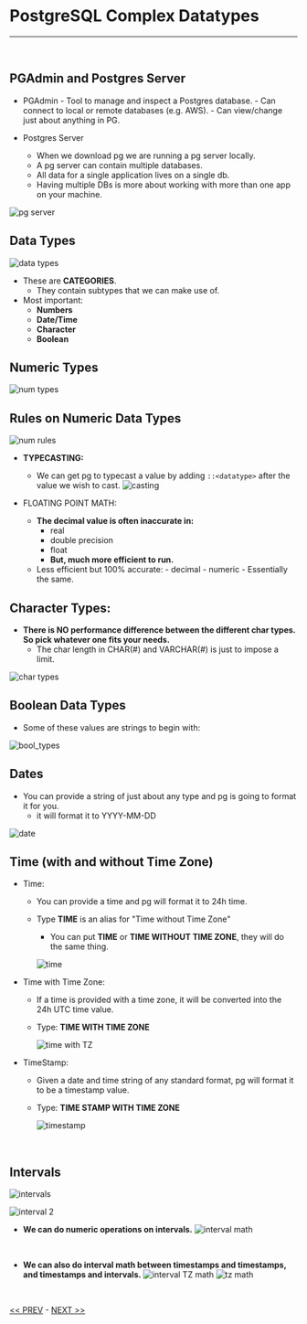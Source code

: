 # PostgreSQL Complex Datatypes

<hr>
<br>

## PGAdmin and Postgres Server

- PGAdmin - Tool to manage and inspect a Postgres database. - Can connect to local or remote databases (e.g. AWS). - Can view/change just about anything in PG.
  <br>

- Postgres Server
  - When we download pg we are running a pg server locally.
  - A pg server can contain multiple databases.
  - All data for a single application lives on a single db.
  - Having multiple DBs is more about working with more than one app on your machine.

![pg server](../resources/pg_server.JPG)
<br>

## Data Types

![data types](../resources/data_types.JPG)

- These are **CATEGORIES**.
  - They contain subtypes that we can make use of.
- Most important:
  - **Numbers**
  - **Date/Time**
  - **Character**
  - **Boolean**
    <br>

## Numeric Types

![num types](../resources/num_types.JPG)
<br>

## Rules on Numeric Data Types

![num rules](../resources/num_rules.JPG)

- **TYPECASTING:**

  - We can get pg to typecast a value by adding `::<datatype>` after the value we wish to cast.
    ![casting](../resources/casting.JPG)
    <br>

- FLOATING POINT MATH:
  - **The decimal value is often inaccurate in:**
    - real
    - double precision
    - float
    - **But, much more efficient to run.**
  - Less efficient but 100% accurate: - decimal - numeric - Essentially the same.
    <br>

## Character Types:

- **There is NO performance difference between the different char types. So pick whatever one fits your needs.**
  - The char length in CHAR(#) and VARCHAR(#) is just to impose a limit.

![char types](../resources/char_types.JPG)
<br>

## Boolean Data Types

- Some of these values are strings to begin with:

![bool_types](../resources/bool_types.JPG)
<br>

## Dates

- You can provide a string of just about any type and pg is going to format it for you.
  - it will format it to YYYY-MM-DD

![date](../resources/date.JPG)
<br>

## Time (with and without Time Zone)

- Time:
  - You can provide a time and pg will format it to 24h time.
  - Type **TIME** is an alias for "Time without Time Zone"
    - You can put **TIME** or **TIME WITHOUT TIME ZONE**, they will do the same thing.

    ![time](../resources/time_no_TZ.JPG)

- Time with Time Zone:
  - If a time is provided with a time zone, it will be converted into the 24h UTC time value.
  - Type: **TIME WITH TIME ZONE**

    ![time with TZ](../resources/Time_with_TZ.JPG)

- TimeStamp:
  - Given a date and time string of any standard format, pg will format it to be a timestamp value.
  - Type: **TIME STAMP WITH TIME ZONE**
   
    ![timestamp](../resources/timestamp.JPG)
<br>

## Intervals

![intervals](../resources/intervals.JPG)

![interval 2](../resources/interval_2.JPG)
<br>

- **We can do numeric operations on intervals.**
  ![interval math](../resources/interval_math.JPG)
<br>

- **We can also do interval math between timestamps and timestamps, and timestamps and intervals.**
  ![interval TZ math](../resources/interval_tz_math.JPG)
  ![tz math](../resources/tz_math.JPG)
<br>

[<< PREV](../13_PG_Complex_Datatypes/index.md) - [NEXT >>](../14_DB_side_Validation/index.md)
